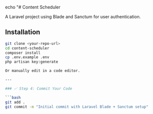 echo "# Content Scheduler

A Laravel project using Blade and Sanctum for user authentication.

## Installation

```bash
git clone <your-repo-url>
cd content-scheduler
composer install
cp .env.example .env
php artisan key:generate

Or manually edit in a code editor.

---

### ✅ Step 4: Commit Your Code

```bash
git add .
git commit -m "Initial commit with Laravel Blade + Sanctum setup"
